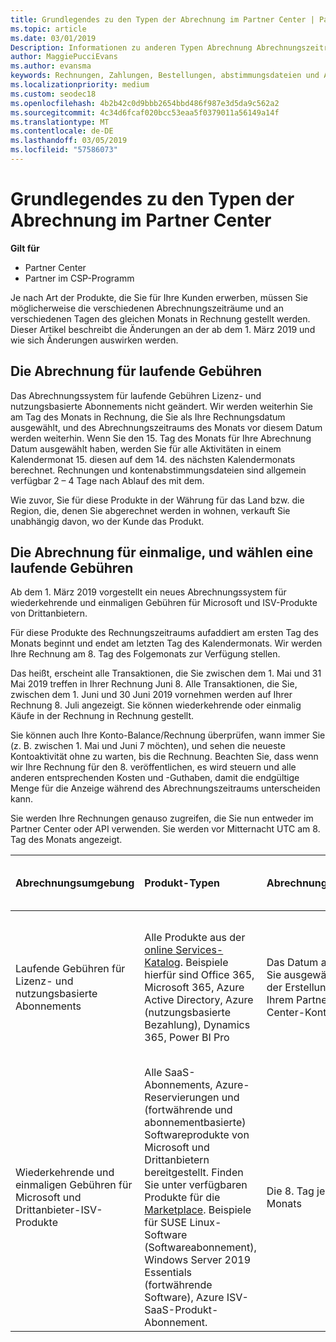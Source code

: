 ```yaml
---
title: Grundlegendes zu den Typen der Abrechnung im Partner Center | Partner Center
ms.topic: article
ms.date: 03/01/2019
Description: Informationen zu anderen Typen Abrechnung Abrechnungszeiträume und Abrechnung Datumsangaben
author: MaggiePucciEvans
ms.author: evansma
keywords: Rechnungen, Zahlungen, Bestellungen, abstimmungsdateien und Abstimm.
ms.localizationpriority: medium
ms.custom: seodec18
ms.openlocfilehash: 4b2b42c0d9bbb2654bbd486f987e3d5da9c562a2
ms.sourcegitcommit: 4c34d6fcaf020bcc53eaa5f0379011a56149a14f
ms.translationtype: MT
ms.contentlocale: de-DE
ms.lasthandoff: 03/05/2019
ms.locfileid: "57586073"
---
```

# <a name="understanding-the-types-of-billing-in-partner-center"></a>Grundlegendes zu den Typen der Abrechnung im Partner Center

**Gilt für**

-  Partner Center
-  Partner im CSP-Programm

Je nach Art der Produkte, die Sie für Ihre Kunden erwerben, müssen Sie möglicherweise die verschiedenen Abrechnungszeiträume und an verschiedenen Tagen des gleichen Monats in Rechnung gestellt werden. Dieser Artikel beschreibt die Änderungen an der ab dem 1. März 2019 und wie sich Änderungen auswirken werden.

## <a name="billing-for-recurring-charges"></a>Die Abrechnung für laufende Gebühren

Das Abrechnungssystem für laufende Gebühren Lizenz- und nutzungsbasierte Abonnements nicht geändert. Wir werden weiterhin Sie am Tag des Monats in Rechnung, die Sie als Ihre Rechnungsdatum ausgewählt, und des Abrechnungszeitraums des Monats vor diesem Datum werden weiterhin. Wenn Sie den 15. Tag des Monats für Ihre Abrechnung Datum ausgewählt haben, werden Sie für alle Aktivitäten in einem Kalendermonat 15. diesen auf dem 14. des nächsten Kalendermonats berechnet. Rechnungen und kontenabstimmungsdateien sind allgemein verfügbar 2 – 4 Tage nach Ablauf des mit dem.

Wie zuvor, Sie für diese Produkte in der Währung für das Land bzw. die Region, die, denen Sie abgerechnet werden in wohnen, verkauft Sie unabhängig davon, wo der Kunde das Produkt.

## <a name="billing-for-one-time-and-select-recurring-charges"></a>Die Abrechnung für einmalige, und wählen eine laufende Gebühren

Ab dem 1. März 2019 vorgestellt ein neues Abrechnungssystem für wiederkehrende und einmaligen Gebühren für Microsoft und ISV-Produkte von Drittanbietern.

Für diese Produkte des Rechnungszeitraums aufaddiert am ersten Tag des Monats beginnt und endet am letzten Tag des Kalendermonats. Wir werden Ihre Rechnung am 8. Tag des Folgemonats zur Verfügung stellen. 

Das heißt, erscheint alle Transaktionen, die Sie zwischen dem 1. Mai und 31 Mai 2019 treffen in Ihrer Rechnung Juni 8. Alle Transaktionen, die Sie, zwischen dem 1. Juni und 30 Juni 2019 vornehmen werden auf Ihrer Rechnung 8. Juli angezeigt. Sie können wiederkehrende oder einmalig Käufe in der Rechnung in Rechnung gestellt. 

Sie können auch Ihre Konto-Balance/Rechnung überprüfen, wann immer Sie (z. B. zwischen 1. Mai und Juni 7 möchten), und sehen die neueste Kontoaktivität ohne zu warten, bis die Rechnung. Beachten Sie, dass wenn wir Ihre Rechnung für den 8. veröffentlichen, es wird steuern und alle anderen entsprechenden Kosten und -Guthaben, damit die endgültige Menge für die Anzeige während des Abrechnungszeitraums unterscheiden kann. 

Sie werden Ihre Rechnungen genauso zugreifen, die Sie nun entweder im Partner Center oder API verwenden. Sie werden vor Mitternacht UTC am 8. Tag des Monats angezeigt. 

|**Abrechnungsumgebung**|**Produkt-Typen**|**Abrechnungsdatum**|**Abrechnungszeitraum**|**Rechnungswährung**|**Aktuelle Aktivität zur Verfügung?**|
|:----------------|:--------------|:--------------|:--------------|:--------------|:--------------|
|Laufende Gebühren für Lizenz- und nutzungsbasierte Abonnements |Alle Produkte aus der [online Services-Katalog](https://partner.microsoft.com/commerce/preferredoffers/list). Beispiele hierfür sind Office 365, Microsoft 365, Azure Active Directory, Azure (nutzungsbasierte Bezahlung), Dynamics 365, Power BI Pro |Das Datum an, das Sie ausgewählt, bei der Erstellung von Ihrem Partner Center-Konto |Der Monat vor Ablauf des mit dem. |Die Währung des Landes bzw. der Region, die, dem Sie in wohnen. Wenn Ihr Unternehmen im Vereinigten Königreich befindet, werden wir Sie z. B. in britischen Pfund (GBP) rechnen. Wenn Ihr Unternehmen in Indien befindet, müssen Sie in Indien Rupie (INR) abgerechnet.  |Nein |
|Wiederkehrende und einmaligen Gebühren für Microsoft und Drittanbieter-ISV-Produkte |Alle SaaS-Abonnements, Azure-Reservierungen und (fortwährende und abonnementbasierte) Softwareprodukte von Microsoft und Drittanbietern bereitgestellt. Finden Sie unter verfügbaren Produkte für die [Marketplace](https://partner.microsoft.com/commerce/sales?type=Any&category=Any). Beispiele für SUSE Linux-Software (Softwareabonnement), Windows Server 2019 Essentials (fortwährende Software), Azure ISV-SaaS-Produkt-Abonnement. |Die 8. Tag jedes Monats |Vom ersten Tag bis zum letzten Tag eines jeden Kalendermonats |Die Währung des Landes bzw. der Region, in dem sich der Kunde befindet. Dies bedeutet, dass Sie separate Rechnungen und kontenabstimmungsdateien in die Währung des Landes bzw. der Region jeder Kunde erhalten werden, die Sie auf den Abrechnungszeitraum verkauft. |Ja |
